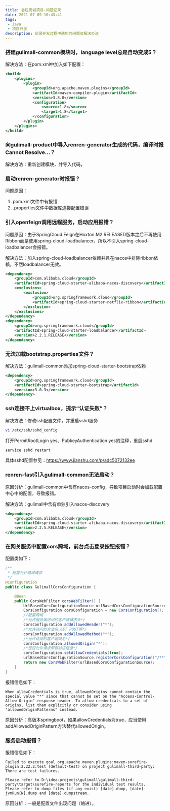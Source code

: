 ```yaml
---
title: 谷粒商城项目-问题记录
date: 2021-07-09 10:43:41
tags:
 - Java
 - 项目开发
description: 记录开发过程中遇到的问题及解决办法
---
```


### 搭建gulimall-common模块时，language level总是自动变成5？

解决方法：在pom.xml中加入如下配置：

```xml
<build>
    <plugins>
        <plugin>
            <groupId>org.apache.maven.plugins</groupId>
            <artifactId>maven-compiler-plugin</artifactId>
            <version>3.8.0</version>
            <configuration>
                <source>1.8</source>
                <target>1.8</target>
            </configuration>
        </plugin>
    </plugins>
</build>
```

### 向gulimall-product中导入renren-generator生成的代码，编译时报Cannot Resolve...？

解决方法：重新创建模块，并导入代码。

### 启动renren-generator时报错？

问题原因：

1. pom.xml文件中有报错
2. .properties文件中数据库连接配置错误

### 引入openfeign调用远程服务，启动应用报错？

问题原因：由于SpringCloud Feign在Hoxton.M2 RELEASED版本之后不再使用Ribbon而是使用spring-cloud-loadbalancer，所以不引入spring-cloud-loadbalancer会报错。

解决方法：加入spring-cloud-loadbalancer依赖并且在nacos中排除ribbon依赖，不然loadbalancer无效。

```xml
<dependency>
	<groupId>com.alibaba.cloud</groupId>
	<artifactId>spring-cloud-starter-alibaba-nacos-discovery</artifactId>
	<exclusions>
		<exclusion>
			<groupId>org.springframework.cloud</groupId>
			<artifactId>spring-cloud-starter-netflix-ribbon</artifactId>
		</exclusion>
	</exclusions>
</dependency>
<dependency>
	<groupId>org.springframework.cloud</groupId>
	<artifactId>spring-cloud-starter-loadbalancer</artifactId>
	<version>2.2.1.RELEASE</version>
</dependency>
```

### 无法加载bootstrap.properties文件？

解决方法：gulimall-common添加spring-cloud-starter-bootstrap依赖

```xml
<dependency>
    <groupId>org.springframework.cloud</groupId>
    <artifactId>spring-cloud-starter-bootstrap</artifactId>
    <version>3.0.3</version>
</dependency>
```

### ssh连接不上virtualbox，提示“认证失败”？

解决方法：修改ssh配置文件，并重启sshd服务

```bash
vi /etc/ssh/sshd_config
```

打开PermitRootLogin yes、PubkeyAuthentication yes的注释，重启sshd

```bash
service sshd restart
```

具体sshd配置参见：https://www.jianshu.com/p/adc5072132ee

### renren-fast引入gulimall-common无法启动？

原因分析：gulimall-common中含有nacos-config，导致项目启动时会加载配置中心中的配置，导致报错。

解决方法：gulimall中含有单独引入nacos-discovery

```xml
<dependency>
    <groupId>com.alibaba.cloud</groupId>
    <artifactId>spring-cloud-starter-alibaba-nacos-discovery</artifactId>
    <version>2.2.5.RELEASE</version>
</dependency>
```

### 在网关服务中配置cors跨域，前台点击登录按钮报错？

配置类如下：

```java
/**
 * 配置允许跨域请求
 */
@Configuration
public class GulimallCorsConfiguration {

    @Bean
    public CorsWebFilter corsWebFilter() {
        UrlBasedCorsConfigurationSource urlBasedCorsConfigurationSource = new UrlBasedCorsConfigurationSource();
        CorsConfiguration corsConfiguration = new CorsConfiguration();
        //配置跨域
        /*允许服务端访问的客户端请求头*/
        corsConfiguration.addAllowedHeader("*");
        /*允许访问的方法名,GET POST等*/
        corsConfiguration.addAllowedMethod("*");
        /*允许访问的客户端域名*/
        corsConfiguration.allowedOrigin("*");
        /*是否允许请求带有验证信息*/
        corsConfiguration.setAllowCredentials(true);
        urlBasedCorsConfigurationSource.registerCorsConfiguration("/**", corsConfiguration);
        return new CorsWebFilter(urlBasedCorsConfigurationSource);
    }
}
```

报错信息如下：

```
When allowCredentials is true, allowedOrigins cannot contain the special value "*" since that cannot be set on the "Access-Control-Allow-Origin" response header. To allow credentials to a set of origins, list them explicitly or consider using "allowedOriginPatterns" instead.
```

原因分析：高版本springboot，如果allowCredentials为true，应当使用addAllowedOriginPattern方法替代allowedOrigin。

### 服务启动报错？

报错信息如下：

```
Failed to execute goal org.apache.maven.plugins:maven-surefire-plugin:2.22.2:test (default-test) on project gulimall-third-party: There are test failures.

Please refer to D:\idea-projects\gulimall\gulimall-third-party\target\surefire-reports for the individual test results.
Please refer to dump files (if any exist) [date].dump, [date]-jvmRun[N].dump and [date].dumpstream.

```

原因分析：一般是配置文件出现问题（缩进）。
